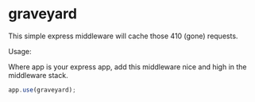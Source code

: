# graveyard

This simple express middleware will cache those 410 (gone) requests.

Usage: 

Where app is your express app, add this middleware nice and high in the middleware stack.

```js
app.use(graveyard);
```
